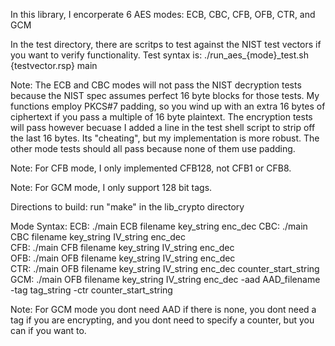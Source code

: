 In this library, I encorperate 6 AES modes: ECB, CBC, CFB, OFB, CTR, and GCM

In the test directory, there are scritps to test against the NIST test vectors if you want to verify functionality.
Test syntax is: ./run_aes_{mode}_test.sh {testvector.rsp} main

Note: The ECB and CBC modes will not pass the NIST decryption tests because the NIST spec assumes perfect 16 byte blocks for those tests. My functions employ PKCS#7 padding, so you wind up with an extra 16 bytes of ciphertext if you pass a multiple of 16 byte plaintext. The encryption tests will pass however becuase I added a line in the test shell script to strip off the last 16 bytes. Its "cheating", but my implementation is more robust. The other mode tests should all pass because none of them use padding. 

Note: For CFB mode, I only implemented CFB128, not CFB1 or CFB8.


Note: For GCM mode, I only support 128 bit tags. 

Directions to build:
run "make" in the lib_crypto directory

Mode Syntax:
ECB: ./main ECB filename key_string enc_dec 
CBC: ./main CBC filename key_string IV_string enc_dec    
CFB: ./main CFB filename key_string IV_string enc_dec  
OFB: ./main OFB filename key_string IV_string enc_dec  
CTR: ./main OFB filename key_string IV_string enc_dec counter_start_string
GCM: ./main OFB filename key_string IV_string enc_dec -aad AAD_filename -tag tag_string -ctr counter_start_string

Note: For GCM mode you dont need AAD if there is none, you dont need a tag if you are encrypting, and you dont need to specify a counter, but you can if you want to.